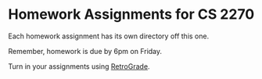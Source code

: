 Homework Assignments for CS 2270
=======

Each homework assignment has its own directory off this one. 

Remember, homework is due by 6pm on Friday.

Turn in your assignments using [RetroGrade](http://retrograde.cs.colorado.edu/).
